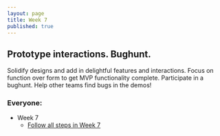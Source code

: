```yaml
---
layout: page
title: Week 7
published: true
---
```



## Prototype interactions. Bughunt.

Solidify designs and add in delightful features and interactions. Focus on function over form to get MVP functionality complete. Participate in a bughunt. Help other teams find bugs in the demos!


### Everyone:
  * Week 7
    *   [Follow all steps in Week 7](../week07/)
